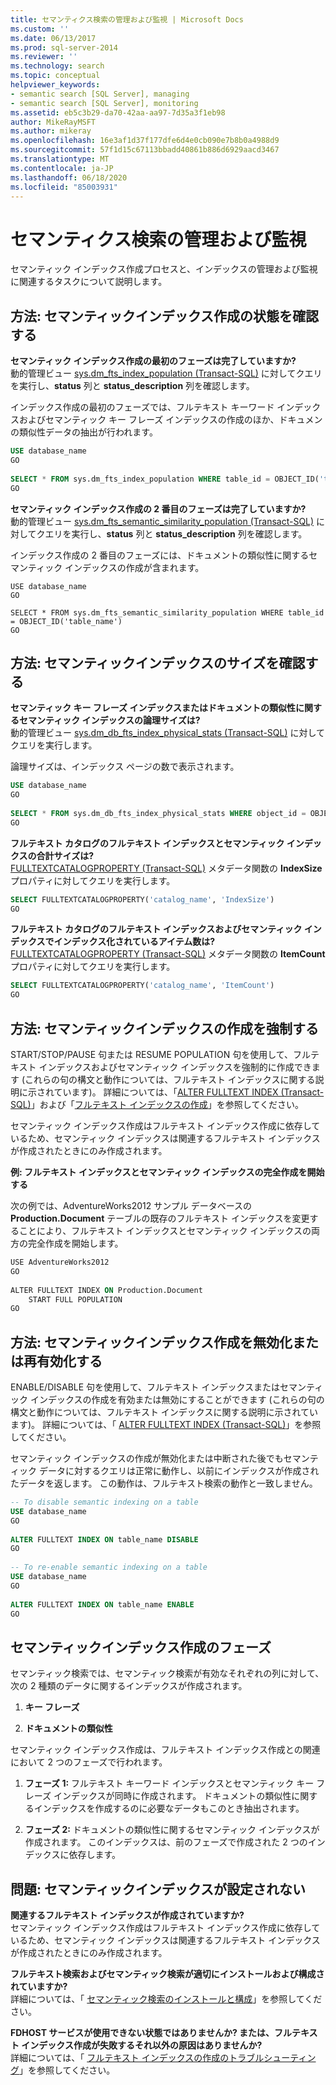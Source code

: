 ```yaml
---
title: セマンティクス検索の管理および監視 | Microsoft Docs
ms.custom: ''
ms.date: 06/13/2017
ms.prod: sql-server-2014
ms.reviewer: ''
ms.technology: search
ms.topic: conceptual
helpviewer_keywords:
- semantic search [SQL Server], managing
- semantic search [SQL Server], monitoring
ms.assetid: eb5c3b29-da70-42aa-aa97-7d35a3f1eb98
author: MikeRayMSFT
ms.author: mikeray
ms.openlocfilehash: 16e3af1d37f177dfe6d4e0cb090e7b8b0a4988d9
ms.sourcegitcommit: 57f1d15c67113bbadd40861b886d6929aacd3467
ms.translationtype: MT
ms.contentlocale: ja-JP
ms.lasthandoff: 06/18/2020
ms.locfileid: "85003931"
---
```

# <a name="manage-and-monitor-semantic-search"></a>セマンティクス検索の管理および監視
  セマンティック インデックス作成プロセスと、インデックスの管理および監視に関連するタスクについて説明します。  
  
##  <a name="how-to-check-the-status-of-semantic-indexing"></a><a name="HowToMonitorStatus"></a>方法: セマンティックインデックス作成の状態を確認する  
 **セマンティック インデックス作成の最初のフェーズは完了していますか?**  
 動的管理ビュー [sys.dm_fts_index_population &#40;Transact-SQL&#41;](/sql/relational-databases/system-dynamic-management-views/sys-dm-fts-index-population-transact-sql) に対してクエリを実行し、**status** 列と **status_description** 列を確認します。  
  
 インデックス作成の最初のフェーズでは、フルテキスト キーワード インデックスおよびセマンティック キー フレーズ インデックスの作成のほか、ドキュメンの類似性データの抽出が行われます。  
  
```sql  
USE database_name  
GO  
  
SELECT * FROM sys.dm_fts_index_population WHERE table_id = OBJECT_ID('table_name')  
GO  
```  
  
 **セマンティック インデックス作成の 2 番目のフェーズは完了していますか?**  
 動的管理ビュー [sys.dm_fts_semantic_similarity_population &#40;Transact-SQL&#41;](/sql/relational-databases/system-dynamic-management-views/sys-dm-fts-semantic-similarity-population-transact-sql) に対してクエリを実行し、**status** 列と **status_description** 列を確認します。  
  
 インデックス作成の 2 番目のフェーズには、ドキュメントの類似性に関するセマンティック インデックスの作成が含まれます。  
  
```wql  
USE database_name  
GO  
  
SELECT * FROM sys.dm_fts_semantic_similarity_population WHERE table_id = OBJECT_ID('table_name')  
GO  
```  
  
##  <a name="how-to-check-the-size-of-the-semantic-indexes"></a><a name="HowToCheckSize"></a>方法: セマンティックインデックスのサイズを確認する  
 **セマンティック キー フレーズ インデックスまたはドキュメントの類似性に関するセマンティック インデックスの論理サイズは?**  
 動的管理ビュー [sys.dm_db_fts_index_physical_stats &#40;Transact-SQL&#41;](/sql/relational-databases/system-dynamic-management-views/sys-dm-db-fts-index-physical-stats-transact-sql) に対してクエリを実行します。  
  
 論理サイズは、インデックス ページの数で表示されます。  
  
```sql  
USE database_name  
GO  
  
SELECT * FROM sys.dm_db_fts_index_physical_stats WHERE object_id = OBJECT_ID('table_name')  
GO  
```  
  
 **フルテキスト カタログのフルテキスト インデックスとセマンティック インデックスの合計サイズは?**  
 [FULLTEXTCATALOGPROPERTY &#40;Transact-SQL&#41;](/sql/t-sql/functions/fulltextcatalogproperty-transact-sql) メタデータ関数の **IndexSize** プロパティに対してクエリを実行します。  
  
```sql  
SELECT FULLTEXTCATALOGPROPERTY('catalog_name', 'IndexSize')  
GO  
```  
  
 **フルテキスト カタログのフルテキスト インデックスおよびセマンティック インデックスでインデックス化されているアイテム数は?**  
 [FULLTEXTCATALOGPROPERTY &#40;Transact-SQL&#41;](/sql/t-sql/functions/fulltextcatalogproperty-transact-sql) メタデータ関数の **ItemCount** プロパティに対してクエリを実行します。  
  
```sql  
SELECT FULLTEXTCATALOGPROPERTY('catalog_name', 'ItemCount')  
GO  
```  
  
##  <a name="how-to-force-the-population-of-the-semantic-indexes"></a><a name="HowToForcePopulation"></a>方法: セマンティックインデックスの作成を強制する  
 START/STOP/PAUSE 句または RESUME POPULATION 句を使用して、フルテキスト インデックスおよびセマンティック インデックスを強制的に作成できます (これらの句の構文と動作については、フルテキスト インデックスに関する説明に示されています)。 詳細については、「[ALTER FULLTEXT INDEX &#40;Transact-SQL&#41;](/sql/t-sql/statements/alter-fulltext-index-transact-sql)」および「[フルテキスト インデックスの作成](../indexes/indexes.md)」を参照してください。  
  
 セマンティック インデックス作成はフルテキスト インデックス作成に依存しているため、セマンティック インデックスは関連するフルテキスト インデックスが作成されたときにのみ作成されます。  
  
 **例: フルテキスト インデックスとセマンティック インデックスの完全作成を開始する**  
  
 次の例では、AdventureWorks2012 サンプル データベースの **Production.Document** テーブルの既存のフルテキスト インデックスを変更することにより、フルテキスト インデックスとセマンティック インデックスの両方の完全作成を開始します。  
  
```vb  
USE AdventureWorks2012  
GO  
  
ALTER FULLTEXT INDEX ON Production.Document  
    START FULL POPULATION  
GO  
```  
  
##  <a name="how-to-disable-or-re-enable-semantic-indexing"></a><a name="HowToDisableIndexing"></a>方法: セマンティックインデックス作成を無効化または再有効化する  
 ENABLE/DISABLE 句を使用して、フルテキスト インデックスまたはセマンティック インデックスの作成を有効または無効にすることができます (これらの句の構文と動作については、フルテキスト インデックスに関する説明に示されています)。 詳細については、「 [ALTER FULLTEXT INDEX &#40;Transact-SQL&#41;](/sql/t-sql/statements/alter-fulltext-index-transact-sql)」を参照してください。  
  
 セマンティック インデックスの作成が無効化または中断された後でもセマンティック データに対するクエリは正常に動作し、以前にインデックスが作成されたデータを返します。 この動作は、フルテキスト検索の動作と一致しません。  
  
```sql  
-- To disable semantic indexing on a table  
USE database_name  
GO  
  
ALTER FULLTEXT INDEX ON table_name DISABLE  
GO  
  
-- To re-enable semantic indexing on a table  
USE database_name  
GO  
  
ALTER FULLTEXT INDEX ON table_name ENABLE  
GO  
```  
  
##  <a name="phases-of-semantic-indexing"></a><a name="SemanticIndexing"></a>セマンティックインデックス作成のフェーズ  
 セマンティック検索では、セマンティック検索が有効なそれぞれの列に対して、次の 2 種類のデータに関するインデックスが作成されます。  
  
1.  **キー フレーズ**  
  
2.  **ドキュメントの類似性**  
  
 セマンティック インデックス作成は、フルテキスト インデックス作成との関連において 2 つのフェーズで行われます。  
  
1.  **フェーズ 1:** フルテキスト キーワード インデックスとセマンティック キー フレーズ インデックスが同時に作成されます。 ドキュメントの類似性に関するインデックスを作成するのに必要なデータもこのとき抽出されます。  
  
2.  **フェーズ 2:** ドキュメントの類似性に関するセマンティック インデックスが作成されます。 このインデックスは、前のフェーズで作成された 2 つのインデックスに依存します。  
  
##  <a name="BestPracticeUnderstand"></a>   
##  <a name="problem-semantic-indexes-are-not-populated"></a><a name="ProblemNotPopulated"></a>問題: セマンティックインデックスが設定されない  
 **関連するフルテキスト インデックスが作成されていますか?**  
 セマンティック インデックス作成はフルテキスト インデックス作成に依存しているため、セマンティック インデックスは関連するフルテキスト インデックスが作成されたときにのみ作成されます。  
  
 **フルテキスト検索およびセマンティック検索が適切にインストールおよび構成されていますか?**  
 詳細については、「 [セマンティック検索のインストールと構成](install-and-configure-semantic-search.md)」を参照してください。  
  
 **FDHOST サービスが使用できない状態ではありませんか? または、フルテキスト インデックス作成が失敗するそれ以外の原因はありませんか?**  
 詳細については、「 [フルテキスト インデックスの作成のトラブルシューティング](troubleshoot-full-text-indexing.md)」を参照してください。  
  
  
